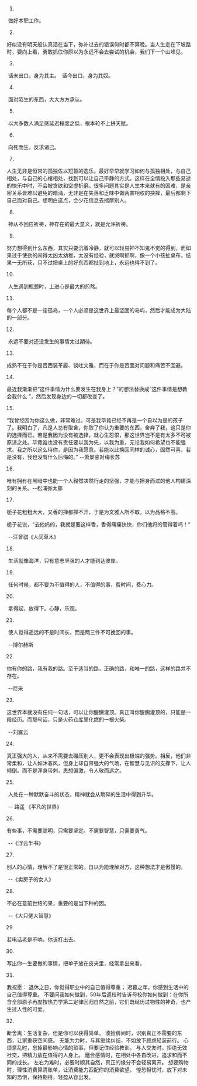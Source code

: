 1.
​	做好本职工作。

2.
​	好似没有明天般认真活在当下，弥补过去的错误何时都不算晚。当人生走在下坡路时，要向上看，勇敢抓住你原以为永远不会去尝试的机会，我们下一个山峰见。

3.
​	话未出口，身为其主。
​	话今出口，身为其奴。

4.
​	面对陌生的东西，大大方方承认。

5.

​	以大多数人满足感延迟程度之低，根本轮不上拼天赋。

6.
​	向死而生，反求诸己。 

7.
​	人生无非是恒常的孤独佐以短暂的逸乐。最好早早就学习如何与孤独相处，与自己相处，与自己的心绪相处，找到可以让自己平静的方式。这样在全情投入那些易逝的快乐中时，不会被贪欲和空虚折磨。很多问题其实是人生本来就有的困难，是亲密关系皆难以避免的暗涌，无非是在失落和乏味中做两害相权的抉择，最后都剩下自己面对自己。想明白这点，会少花信息去揣摩别人。

8.
​	神从不回应祈祷，神存在的最大意义，就是允许祈祷。

9.
​	努力想得到什么东西，其实只要沉着冷静，就可以轻易神不知鬼不觉的得到，而如果过于使劲的闹得太凶太幼稚，太没有经验，就哭啊抓啊，像一个小孩扯桌布，结果一无所获，只不过把桌上的好东西都扯到地上，永远也得不到了。

10.
​	人生遇到瓶颈时，上进心是最大的煎熬。

11.
​	每个人都不是一座孤岛，一个人必须是这世界上最坚固的岛屿，然后才能成为大陆的一部分。

12.
​	永远不要对还没发生的事情太过期待。

13.
​	成熟不在于你是否西装革履、谈吐文雅，而在于你是否面对问题和痛苦不回避。

14.
​	最近我渐渐把“这件事情为什么要发生在我身上？”的想法替换成“这件事情是想教会我什么 ”，然后发现身边的一切都改变了。

15.
​	“我曾经因为你这么做，非常难过。可是我毕竟已经不再是一个自以为是的孩子了。我明白了，凡是人总有取舍，你取了你认为重要的东西，舍弃了我，这只是你的选择而已。若是我因为没有被选择，就心生怨恨，那这世界岂不是有太多不可被原谅之处。毕竟谁也没有责任要以我为先，以我为重，无论我如何希望也不能强求。我之所以这么待你，是因为我愿意。若能以此换回同样的诚心，固然可喜。若是没有，我也没有什么后悔的。” --萧景睿对梅长苏

16.
​	唯有拥有在黑暗中也能一个人毅然决然行走的坚强，才能与擦身而过的他人构建深刻的关系。--松浦弥太郎

17.

​	栀子花粗粗大大，又香的掸都掸不开，于是为文雅人所不取，以为品格不高。

​	栀子花说，“去他妈的，我就是要这样香，香得痛痛快快，你们他妈的管得着吗！“

​	--汪曾祺《人间草木》

18.

​	生活就像海洋，只有意志坚强的人才能到达彼岸。

19.

​	任何时候，都不要为不值得的人，不值得的事，费时间，费心力。

20.

​	拿得起，放得下。心静，乐观。

21.

​	使人觉得遥远的不是时间长，而是两三件不可挽回的事。

​	--博尔赫斯

22.

​	你有你的路，我有我的路。至于适当的路，正确的路，和唯一的路，这样的路并不存在。

​	--尼采

23.

​	这世界本就没有任何一句话，可以让你醍醐灌顶。真正叫你醍醐灌顶的，只能是一段经历。而那句话，只是火药仓库里化燃的一根火柴。

​	--刘震云

24.

​	真正强大的人，从来不需要去碾压别人，更不会表现出极端的强势。相反，他们非常柔和，让人如沐春风，但身上却自带强大的气场，在智慧与见识的支撑下，让人倾倒。而不是浑身带刺，思想偏激，令人敬而远之。

25.

​	人处在一种默默奋斗的状态，精神就会从琐碎的生活中得到升华。

​	-- 路遥 《平凡的世界》

26.

有些事，不需要聪明，只需要坚定。不需要智慧，只需要勇气。

​	--《浮云半书》

27.

别人的心情，理解不了是很正常的。自以为能理解对方，这种想法才是傲慢的。

​	--《卖房子的女人》

28.

不必在意前世结的果，重要的是当下种的因。

​	--《大只佬大智慧》

29.

若电话老是不响，你该打出去。

30.

写出你一生要做的事情，把单子放在皮夹里，经常拿出来看。

31.

我祝愿：
退休之日，你觉得职业中的自己值得尊重；
迟暮之年，你感到生活中的自己值得尊重。
不要问我如何做到，50年后返校时告诉母校你如何做到：在你所含全部原子再度按热力学第二定律回归自然之前，它们既经历过物性的神奇，也产生过人性的可爱。

32.

断舍离：生活复杂，但是你可以获得简单。
收拾房间时，识别真正不需要的东西，让家重获空间感。
无能为力时，与其继续纠结，不如放下顾虑轻装前行。
心烦意乱时，忘掉最影响心情的琐事，但要记住经验教训。
与人交友时，拒绝无效社交，把精力放在值得的人身上。
磨合感情时，在相处中各自改进，追求和而不同的成长。
左右为难时，必要时顺其自然，真正的缘分不会轻易离开。
想要购物时，理性消费算清账单，让消费能力匹配你的消费欲望。
惶恐担忧时，放下对未知的恐惧，保持期待，轻盈从容出发。